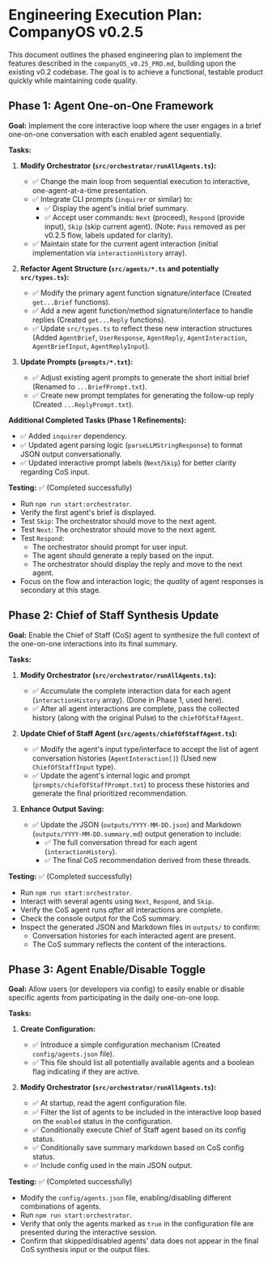 # Engineering Execution Plan: CompanyOS v0.2.5

This document outlines the phased engineering plan to implement the features described in the `companyOS_v0.25_PRD.md`, building upon the existing v0.2 codebase. The goal is to achieve a functional, testable product quickly while maintaining code quality.

## Phase 1: Agent One-on-One Framework

**Goal:** Implement the core interactive loop where the user engages in a brief one-on-one conversation with each enabled agent sequentially.

**Tasks:**

1.  **Modify Orchestrator (`src/orchestrator/runAllAgents.ts`):**
    *   ✅ Change the main loop from sequential execution to interactive, one-agent-at-a-time presentation.
    *   ✅ Integrate CLI prompts (`inquirer` or similar) to:
        *   ✅ Display the agent's initial brief summary.
        *   ✅ Accept user commands: `Next` (proceed), `Respond` (provide input), `Skip` (skip current agent). (Note: `Pass` removed as per v0.2.5 flow, labels updated for clarity).
    *   ✅ Maintain state for the current agent interaction (initial implementation via `interactionHistory` array).

2.  **Refactor Agent Structure (`src/agents/*.ts` and potentially `src/types.ts`):**
    *   ✅ Modify the primary agent function signature/interface (Created `get...Brief` functions).
    *   ✅ Add a new agent function/method signature/interface to handle replies (Created `get...Reply` functions).
    *   ✅ Update `src/types.ts` to reflect these new interaction structures (Added `AgentBrief`, `UserResponse`, `AgentReply`, `AgentInteraction`, `AgentBriefInput`, `AgentReplyInput`).

3.  **Update Prompts (`prompts/*.txt`):**
    *   ✅ Adjust existing agent prompts to generate the short initial brief (Renamed to `...BriefPrompt.txt`).
    *   ✅ Create new prompt templates for generating the follow-up reply (Created `...ReplyPrompt.txt`).

**Additional Completed Tasks (Phase 1 Refinements):**
*   ✅ Added `inquirer` dependency.
*   ✅ Updated agent parsing logic (`parseLLMStringResponse`) to format JSON output conversationally.
*   ✅ Updated interactive prompt labels (`Next`/`Skip`) for better clarity regarding CoS input.

**Testing:** ✅ (Completed successfully)

*   Run `npm run start:orchestrator`.
*   Verify the first agent's brief is displayed.
*   Test `Skip`: The orchestrator should move to the next agent.
*   Test `Next`: The orchestrator should move to the next agent.
*   Test `Respond`:
    *   The orchestrator should prompt for user input.
    *   The agent should generate a reply based on the input.
    *   The orchestrator should display the reply and move to the next agent.
*   Focus on the flow and interaction logic; the *quality* of agent responses is secondary at this stage.

## Phase 2: Chief of Staff Synthesis Update

**Goal:** Enable the Chief of Staff (CoS) agent to synthesize the full context of the one-on-one interactions into its final summary.

**Tasks:**

1.  **Modify Orchestrator (`src/orchestrator/runAllAgents.ts`):**
    *   ✅ Accumulate the complete interaction data for each agent (`interactionHistory` array). (Done in Phase 1, used here).
    *   ✅ After all agent interactions are complete, pass the collected history (along with the original Pulse) to the `chiefOfStaffAgent`.

2.  **Update Chief of Staff Agent (`src/agents/chiefOfStaffAgent.ts`):**
    *   ✅ Modify the agent's input type/interface to accept the list of agent conversation histories (`AgentInteraction[]`) (Used new `ChiefOfStaffInput` type).
    *   ✅ Update the agent's internal logic and prompt (`prompts/chiefOfStaffPrompt.txt`) to process these histories and generate the final prioritized recommendation.

3.  **Enhance Output Saving:**
    *   ✅ Update the JSON (`outputs/YYYY-MM-DD.json`) and Markdown (`outputs/YYYY-MM-DD.summary.md`) output generation to include:
        *   ✅ The full conversation thread for each agent (`interactionHistory`).
        *   ✅ The final CoS recommendation derived from these threads.

**Testing:** ✅ (Completed successfully)

*   Run `npm run start:orchestrator`.
*   Interact with several agents using `Next`, `Respond`, and `Skip`.
*   Verify the CoS agent runs *after* all interactions are complete.
*   Check the console output for the CoS summary.
*   Inspect the generated JSON and Markdown files in `outputs/` to confirm:
    *   Conversation histories for each interacted agent are present.
    *   The CoS summary reflects the content of the interactions.

## Phase 3: Agent Enable/Disable Toggle

**Goal:** Allow users (or developers via config) to easily enable or disable specific agents from participating in the daily one-on-one loop.

**Tasks:**

1.  **Create Configuration:**
    *   ✅ Introduce a simple configuration mechanism (Created `config/agents.json` file).
    *   ✅ This file should list all potentially available agents and a boolean flag indicating if they are active.

2.  **Modify Orchestrator (`src/orchestrator/runAllAgents.ts`):**
    *   ✅ At startup, read the agent configuration file.
    *   ✅ Filter the list of agents to be included in the interactive loop based on the `enabled` status in the configuration.
    *   ✅ Conditionally execute Chief of Staff agent based on its config status.
    *   ✅ Conditionally save summary markdown based on CoS config status.
    *   ✅ Include config used in the main JSON output.

**Testing:** ✅ (Completed successfully)

*   Modify the `config/agents.json` file, enabling/disabling different combinations of agents.
*   Run `npm run start:orchestrator`.
*   Verify that only the agents marked as `true` in the configuration file are presented during the interactive session.
*   Confirm that skipped/disabled agents' data does not appear in the final CoS synthesis input or the output files. 